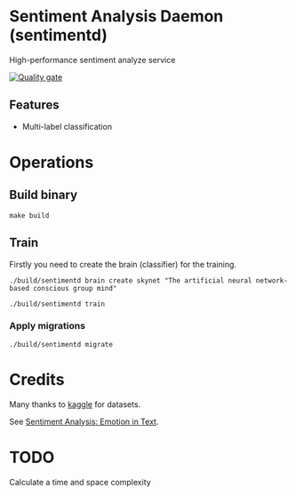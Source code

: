 # Sentiment Analysis Daemon (sentimentd)

High-performance sentiment analyze service

[![Quality gate](https://sonarcloud.io/api/project_badges/quality_gate?project=dairlair_sentimentd)](https://sonarcloud.io/dashboard?id=dairlair_sentimentd)

## Features

* Multi-label classification 

# Operations

## Build binary

```shell script
make build
```

## Train

Firstly you need to create the brain (classifier) for the training.
```shell script
./build/sentimentd brain create skynet "The artificial neural network-based conscious group mind"
```

```shell script
./build/sentimentd train
```

### Apply migrations

```shell script
./build/sentimentd migrate
```

# Credits

Many thanks to [kaggle](kaggle.com) for datasets.

See [Sentiment Analysis: Emotion in Text](https://www.kaggle.com/c/sa-emotions/data).

# TODO

Calculate a time and space complexity 